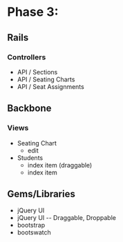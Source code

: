 # Phase 3:

## Rails
### Controllers
* API / Sections
* API / Seating Charts
* API / Seat Assignments

## Backbone
### Views
* Seating Chart
  * edit
* Students
  * index item (draggable)
  * index item

## Gems/Libraries
* jQuery UI
* jQuery UI -- Draggable, Droppable
* bootstrap
* bootswatch
